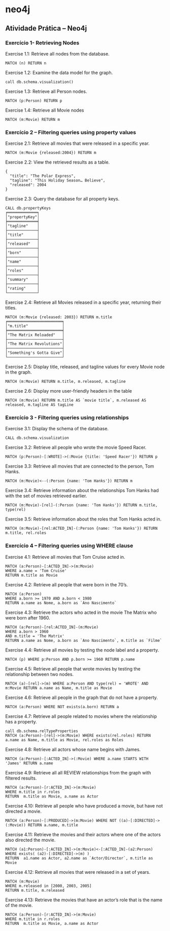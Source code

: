 # neo4j

## Atividade Prática – Neo4j

### Exercício 1- Retrieving Nodes

Exercise 1.1: Retrieve all nodes from the database.
```
MATCH (n) RETURN n
```
Exercise 1.2: Examine the data model for the graph.
```
call db.schema.visualization()
```
Exercise 1.3: Retrieve all Person nodes.
```
MATCH (p:Person) RETURN p
```
Exercise 1.4: Retrieve all Movie nodes
```
MATCH (m:Movie) RETURN m
```

### Exercício 2 – Filtering queries using property values

Exercise 2.1: Retrieve all movies that were released in a specific year.
```
MATCH (m:Movie {released:2004}) RETURN m
```
Exercise 2.2: View the retrieved results as a table.
```
{
  "title": "The Polar Express",
  "tagline": "This Holiday Season… Believe",
  "released": 2004
}
```
Exercise 2.3: Query the database for all property keys.
```
CALL db.propertyKeys
╒═════════════╕
│"propertyKey"│
╞═════════════╡
│"tagline"    │
├─────────────┤
│"title"      │
├─────────────┤
│"released"   │
├─────────────┤
│"born"       │
├─────────────┤
│"name"       │
├─────────────┤
│"roles"      │
├─────────────┤
│"summary"    │
├─────────────┤
│"rating"     │
└─────────────┘
```
Exercise 2.4: Retrieve all Movies released in a specific year, returning their titles.
```
MATCH (m:Movie {released: 2003}) RETURN m.title
╒════════════════════════╕
│"m.title"               │
╞════════════════════════╡
│"The Matrix Reloaded"   │
├────────────────────────┤
│"The Matrix Revolutions"│
├────────────────────────┤
│"Something's Gotta Give"│
└────────────────────────┘
```
Exercise 2.5: Display title, released, and tagline values for every Movie node in the graph.
```
MATCH (m:Movie) RETURN m.title, m.released, m.tagline
```
Exercise 2.6: Display more user-friendly headers in the table
```
MATCH (m:Movie) RETURN m.title AS `movie title`, m.released AS released, m.tagline AS tagLine
```
### Exercício 3 - Filtering queries using relationships
Exercise 3.1: Display the schema of the database.
```
CALL db.schema.visualization
```
Exercise 3.2: Retrieve all people who wrote the movie Speed Racer.
```
MATCH (p:Person)-[:WROTE]->(:Movie {title: 'Speed Racer'}) RETURN p
```
Exercise 3.3: Retrieve all movies that are connected to the person, Tom Hanks.
```
MATCH (m:Movie)<--(:Person {name: 'Tom Hanks'}) RETURN m
```
Exercise 3.4: Retrieve information about the relationships Tom Hanks had with the set of movies retrieved earlier.
```
MATCH (m:Movie)-[rel]-(:Person {name: 'Tom Hanks'}) RETURN m.title, type(rel)
```
Exercise 3.5: Retrieve information about the roles that Tom Hanks acted in.
```
MATCH (m:Movie)-[rel:ACTED_IN]-(:Person {name: 'Tom Hanks'}) RETURN m.title, rel.roles
```
### Exercício 4 – Filtering queries using WHERE clause
Exercise 4.1: Retrieve all movies that Tom Cruise acted in.
```
MATCH (a:Person)-[:ACTED_IN]->(m:Movie)
WHERE a.name = 'Tom Cruise'
RETURN m.title as Movie
```
Exercise 4.2: Retrieve all people that were born in the 70’s.
```
MATCH (a:Person)
WHERE a.born >= 1970 AND a.born < 1980
RETURN a.name as Nome, a.born as `Ano Nascimento`
```
Exercise 4.3: Retrieve the actors who acted in the movie The Matrix who were born after 1960.
```
MATCH (a:Person)-[rel:ACTED_IN]-(m:Movie)
WHERE a.born > 1960
AND m.title = 'The Matrix'
RETURN a.name as Nome, a.born as `Ano Nascimento`, m.title as `Filme`
```
Exercise 4.4: Retrieve all movies by testing the node label and a property.
```
MATCH (p) WHERE p:Person AND p.born >= 1960 RETURN p.name
```
Exercise 4.5: Retrieve all people that wrote movies by testing the relationship between two nodes.
```
MATCH (a)-[rel]->(m) WHERE a:Person AND type(rel) = 'WROTE' AND m:Movie RETURN a.name as Name, m.title as Movie
```
Exercise 4.6: Retrieve all people in the graph that do not have a property.
```
MATCH (a:Person) WHERE NOT exists(a.born) RETURN a
```
Exercise 4.7: Retrieve all people related to movies where the relationship has a property.
```
call db.schema.relTypeProperties
MATCH (a:Person)-[rel]->(m:Movie) WHERE exists(rel.roles) RETURN a.name as Name, m.title as Movie, rel.roles as Roles
```
Exercise 4.8: Retrieve all actors whose name begins with James.
```
MATCH (a:Person)-[:ACTED_IN]->(:Movie) WHERE a.name STARTS WITH 'James' RETURN a.name
```
Exercise 4.9: Retrieve all all REVIEW relationships from the graph with filtered results.
```
MATCH (a:Person)-[r:ACTED_IN]->(m:Movie)
WHERE m.title in r.roles
RETURN  m.title as Movie, a.name as Actor
```
Exercise 4.10: Retrieve all people who have produced a movie, but have not directed a movie.
```
MATCH (a:Person)-[:PRODUCED]->(m:Movie) WHERE NOT ((a)-[:DIRECTED]->(:Movie)) RETURN a.name, m.title
```
Exercise 4.11: Retrieve the movies and their actors where one of the actors also directed the movie.
```
MATCH (a1:Person)-[:ACTED_IN]->(m:Movie)<-[:ACTED_IN]-(a2:Person)
WHERE exists( (a2)-[:DIRECTED]->(m) )
RETURN  a1.name as Actor, a2.name as `Actor/Director`, m.title as Movie
```
Exercise 4.12: Retrieve all movies that were released in a set of years.
```
MATCH (m:Movie)
WHERE m.released in [2000, 2003, 2005]
RETURN m.title, m.released
```
Exercise 4.13: Retrieve the movies that have an actor’s role that is the name of the movie.
```
MATCH (a:Person)-[r:ACTED_IN]->(m:Movie)
WHERE m.title in r.roles
RETURN  m.title as Movie, a.name as Actor
```
